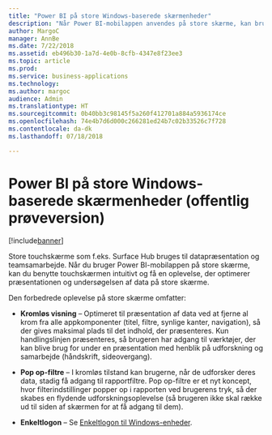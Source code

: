 ```yaml
---
title: "Power BI på store Windows-baserede skærmenheder"
description: "Når Power BI-mobilappen anvendes på store skærme, kan brugerne benytte touchskærmen intuitivt og få en brugeroplevelse, der optimerer præsentationen og undersøgelsen af data på store skærme."
author: MargoC
manager: AnnBe
ms.date: 7/22/2018
ms.assetid: eb496b30-1a7d-4e0b-8cfb-4347e8f23ee3
ms.topic: article
ms.prod: 
ms.service: business-applications
ms.technology: 
ms.author: margoc
audience: Admin
ms.translationtype: HT
ms.sourcegitcommit: 0b40bb3c98145f5a260f412701a884a5936174ce
ms.openlocfilehash: 74e4b7d6d000c266281ed24b7c02b33526c7f728
ms.contentlocale: da-dk
ms.lasthandoff: 07/18/2018

---
```

# <a name="power-bi-on-windows-based-large-screen-devices-public-preview"></a>Power BI på store Windows-baserede skærmenheder (offentlig prøveversion)


[!include[banner](../../../includes/banner.md)]

Store touchskærme som f.eks. Surface Hub bruges til datapræsentation og teamsamarbejde. Når du bruger Power BI-mobilappen på store skærme, kan du benytte touchskærmen intuitivt og få en oplevelse, der optimerer præsentationen og undersøgelsen af data på store skærme.

Den forbedrede oplevelse på store skærme omfatter:

-   **Kromløs visning** – Optimeret til præsentation af data ved at fjerne al krom fra alle appkomponenter (titel, filtre, synlige kanter, navigation), så der gives maksimal plads til det indhold, der præsenteres. Kun handlingslinjen præsenteres, så brugeren har adgang til værktøjer, der kan blive brug for under en præsentation med henblik på udforskning og samarbejde (håndskrift, sideovergang).

-   **Pop op-filtre** – I kromløs tilstand kan brugerne, når de udforsker deres data, stadig få adgang til rapportfiltre. Pop op-filtre er et nyt koncept, hvor filterindstillinger popper op i rapporten ved brugerens tryk, så der skabes en flydende udforskningsoplevelse (så brugeren ikke skal række ud til siden af skærmen for at få adgang til dem).

-   **Enkeltlogon** – Se [Enkeltlogon til Windows-enheder](single-sign-windows-apps.md).

